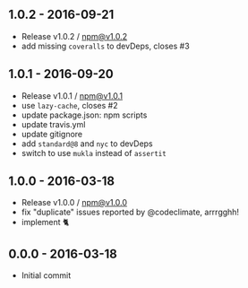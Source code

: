 

## 1.0.2 - 2016-09-21
- Release v1.0.2 / npm@v1.0.2
- add missing `coveralls` to devDeps, closes #3

## 1.0.1 - 2016-09-20
- Release v1.0.1 / npm@v1.0.1
- use `lazy-cache`, closes #2
- update package.json: npm scripts
- update travis.yml
- update gitignore
- add `standard@8` and `nyc` to devDeps
- switch to use `mukla` instead of `assertit`

## 1.0.0 - 2016-03-18
- Release v1.0.0 / npm@v1.0.0
- fix "duplicate" issues reported by @codeclimate, arrrgghh!
- implement :cat2:

## 0.0.0 - 2016-03-18
- Initial commit